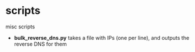 # scripts
misc scripts

  - __bulk_reverse_dns.py__ takes a file with IPs (one per line), and outputs the reverse DNS for them
